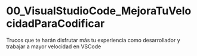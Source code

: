# 00_VisualStudioCode_MejoraTuVelocidadParaCodificar
Trucos que te harán disfrutar más tu experiencia como desarrollador y trabajar a mayor velocidad en VSCode
